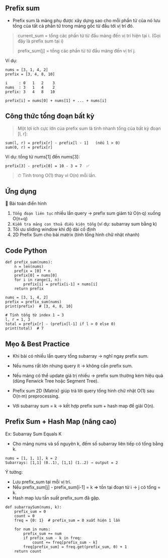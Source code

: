 ## Prefix sum
- Prefix sum là mảng phụ được xây dựng sao cho mỗi phần tử của nó lưu tổng của tất cả phần tử trong mảng gốc từ đầu tới vị trí đó.

> current_sum = tổng các phần tử từ đầu mảng đến vị trí hiện tại i. (Gọi đây là prefix sum tại i)
>
> prefix_sum[j] = tổng các phần tử từ đầu mảng đến vị trí j.

Ví dụ:
```
nums = [3, 1, 4, 2]
prefix = [3, 4, 8, 10]

i     : 0   1   2    3
nums  : 3   1   4    2
prefix: 3   4   8   10
```

`prefix[i] = nums[0] + nums[1] + ... + nums[i]`

## Công thức tổng đoạn bất kỳ

> Một lợi ích cực lớn của prefix sum là tính nhanh tổng của bất kỳ đoạn [l, r]:

```
sum(l, r) = prefix[r] - prefix[l - 1]   (nếu l > 0)
sum(0, r) = prefix[r]
```

Ví dụ: tổng từ nums[1] đến nums[3]:
```
prefix[3] - prefix[0] = 10 - 3 = 7  ✅
```

> ⏱ Tính trong O(1) thay vì O(n) mỗi lần.

## Ứng dụng
📍 Bài toán điển hình
1. `Tổng đoạn liên tục` nhiều lần query → prefix sum giảm từ O(n·q) xuống O(n+q)
2. `Kiểm tra mảng con thoả điều kiện tổng` (ví dụ: subarray sum bằng k)
3. Tối ưu sliding window khi độ dài cố định
4. 2D Prefix Sum cho bài matrix (tính tổng hình chữ nhật nhanh)

## Code Python
```
def prefix_sum(nums):
    n = len(nums)
    prefix = [0] * n
    prefix[0] = nums[0]
    for i in range(1, n):
        prefix[i] = prefix[i-1] + nums[i]
    return prefix

nums = [3, 1, 4, 2]
prefix = prefix_sum(nums)
print(prefix)  # [3, 4, 8, 10]

# Tính tổng từ index 1 → 3
l, r = 1, 3
total = prefix[r] - (prefix[l-1] if l > 0 else 0)
print(total)  # 7
```

## Mẹo & Best Practice
- Khi bài có nhiều lần query tổng subarray → nghĩ ngay prefix sum.

- Nếu nums rất lớn nhưng query ít → không cần prefix sum.

- Nếu mảng có thể update giá trị nhiều → prefix sum thường kém hiệu quả (dùng Fenwick Tree hoặc Segment Tree).

- Prefix sum 2D (Matrix) giúp trả lời query tổng hình chữ nhật O(1) sau O(n·m) preprocessing.

- Với subarray sum = k → kết hợp prefix sum + hash map để giải O(n).

## Prefix Sum + Hash Map (nâng cao)
Ex: Subarray Sum Equals K 
- Cho mảng nums và số nguyên k, đếm số subarray liên tiếp có tổng bằng k.
```
nums = [1, 1, 1], k = 2
Subarrays: [1,1] (0..1), [1,1] (1..2) → output = 2
```
Ý tưởng:
- Lưu prefix_sum tại mỗi vị trí.
- Nếu prefix_sum[j] - prefix_sum[i-1] = k ⇒ tồn tại đoạn từ i → j có tổng = k.
- Hash map lưu tần suất prefix_sum đã gặp.

```
def subarraySum(nums, k):
    prefix_sum = 0
    count = 0
    freq = {0: 1}  # prefix_sum = 0 xuất hiện 1 lần

    for num in nums:
        prefix_sum += num
        if prefix_sum - k in freq:
            count += freq[prefix_sum - k]
        freq[prefix_sum] = freq.get(prefix_sum, 0) + 1
    return count
```